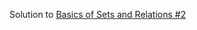 Solution to [Basics of Sets and Relations #2](https://www.hackerrank.com/challenges/basics-of-sets-and-relational-algebra-2)